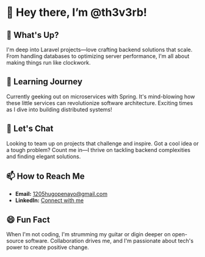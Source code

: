 # 👋 Hey there, I’m @th3v3rb!

## 👀 What's Up?
I'm deep into Laravel projects—love crafting backend solutions that scale. From handling databases to optimizing server performance, I'm all about making things run like clockwork.

## 🌱 Learning Journey
Currently geeking out on microservices with Spring. It's mind-blowing how these little services can revolutionize software architecture. Exciting times as I dive into building distributed systems!

## 💬 Let's Chat
Looking to team up on projects that challenge and inspire. Got a cool idea or a tough problem? Count me in—I thrive on tackling backend complexities and finding elegant solutions.

## 📫 How to Reach Me
- **Email:** [1205hugopenayo@gmail.com](mailto:1205hugopenayo@gmail.com)
- **LinkedIn:** [Connect with me](https://www.linkedin.com/in/hugo-penayo-927772268/)

## 😄 Fun Fact
When I'm not coding, I'm strumming my guitar or digin deeper on open-source software. Collaboration drives me, and I'm passionate about tech's power to create positive change.
